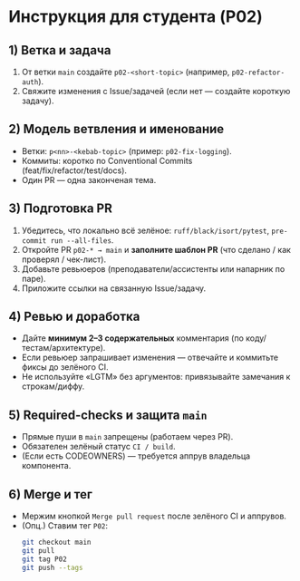 # Инструкция для студента (P02)

## 1) Ветка и задача
1. От ветки `main` создайте `p02-<short-topic>` (например, `p02-refactor-auth`).
2. Свяжите изменения с Issue/задачей (если нет — создайте короткую задачу).

## 2) Модель ветвления и именование
- Ветки: `p<nn>-<kebab-topic>` (пример: `p02-fix-logging`).
- Коммиты: коротко по Conventional Commits (feat/fix/refactor/test/docs).
- Один PR — одна законченая тема.

## 3) Подготовка PR
1. Убедитесь, что локально всё зелёное: `ruff/black/isort/pytest`, `pre-commit run --all-files`.
2. Откройте PR `p02-* → main` и **заполните шаблон PR** (что сделано / как проверял / чек-лист).
3. Добавьте ревьюеров (преподаватели/ассистенты или напарник по паре).
4. Приложите ссылки на связанную Issue/задачу.

## 4) Ревью и доработка
- Дайте **минимум 2–3 содержательных** комментария (по коду/тестам/архитектуре).
- Если ревьюер запрашивает изменения — отвечайте и коммитьте фиксы до зелёного CI.
- Не используйте «LGTM» без аргументов: привязывайте замечания к строкам/диффу.

## 5) Required-checks и защита `main`
- Прямые пуши в `main` запрещены (работаем через PR).
- Обязателен зелёный статус `CI / build`.
- (Если есть CODEOWNERS) — требуется аппрув владельца компонента.

## 6) Merge и тег
- Мержим кнопкой `Merge pull request` после зелёного CI и аппрувов.
- (Опц.) Ставим тег `P02`:  
  ```bash
  git checkout main
  git pull
  git tag P02
  git push --tags
